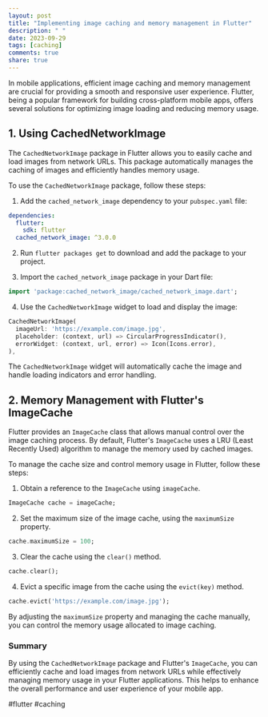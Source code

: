 ```yaml
---
layout: post
title: "Implementing image caching and memory management in Flutter"
description: " "
date: 2023-09-29
tags: [caching]
comments: true
share: true
---
```


In mobile applications, efficient image caching and memory management are crucial for providing a smooth and responsive user experience. Flutter, being a popular framework for building cross-platform mobile apps, offers several solutions for optimizing image loading and reducing memory usage.

## 1. Using CachedNetworkImage

The `CachedNetworkImage` package in Flutter allows you to easily cache and load images from network URLs. This package automatically manages the caching of images and efficiently handles memory usage.

To use the `CachedNetworkImage` package, follow these steps:

1. Add the `cached_network_image` dependency to your `pubspec.yaml` file:

```yaml
dependencies:
  flutter:
    sdk: flutter
  cached_network_image: ^3.0.0
```

2. Run `flutter packages get` to download and add the package to your project.

3. Import the `cached_network_image` package in your Dart file:

```dart
import 'package:cached_network_image/cached_network_image.dart';
```

4. Use the `CachedNetworkImage` widget to load and display the image:

```dart
CachedNetworkImage(
  imageUrl: 'https://example.com/image.jpg',
  placeholder: (context, url) => CircularProgressIndicator(),
  errorWidget: (context, url, error) => Icon(Icons.error),
),
```

The `CachedNetworkImage` widget will automatically cache the image and handle loading indicators and error handling.

## 2. Memory Management with Flutter's ImageCache

Flutter provides an `ImageCache` class that allows manual control over the image caching process. By default, Flutter's `ImageCache` uses a LRU (Least Recently Used) algorithm to manage the memory used by cached images.

To manage the cache size and control memory usage in Flutter, follow these steps:

1. Obtain a reference to the `ImageCache` using `imageCache`.

```dart
ImageCache cache = imageCache;
```

2. Set the maximum size of the image cache, using the `maximumSize` property.

```dart
cache.maximumSize = 100;
```

3. Clear the cache using the `clear()` method.

```dart
cache.clear();
```

4. Evict a specific image from the cache using the `evict(key)` method.

```dart
cache.evict('https://example.com/image.jpg');
```

By adjusting the `maximumSize` property and managing the cache manually, you can control the memory usage allocated to image caching.

### Summary

By using the `CachedNetworkImage` package and Flutter's `ImageCache`, you can efficiently cache and load images from network URLs while effectively managing memory usage in your Flutter applications. This helps to enhance the overall performance and user experience of your mobile app.

#flutter #caching